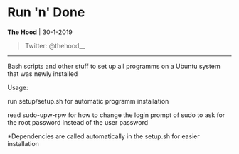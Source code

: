 # Run 'n' Done

**The Hood** | 30-1-2019

>Twitter: @thehood__

---

Bash scripts and other stuff to set up all programms on a Ubuntu system that was newly installed

Usage:

run setup/setup.sh for automatic programm installation

read sudo-upw-rpw for how to change the login prompt of sudo to ask for the root password instead of the user password



*Dependencies are called automatically in the setup.sh for easier installation

